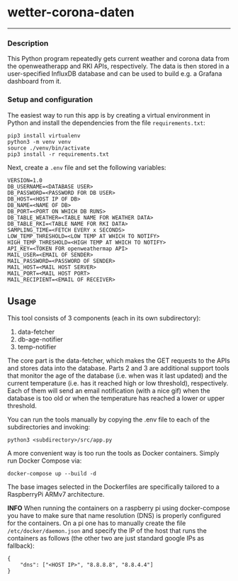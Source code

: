# wetter-corona-daten

---

### Description

This Python program repeatedly gets current weather and corona data from the openweatherapp and RKI APIs, respectively.
The data is then stored in a user-specified InfluxDB database and can be used to build e.g. a Grafana dashboard from it.

### Setup and configuration

The easiest way to run this app is by creating a virtual environment in Python and install the dependencies from the file `requirements.txt`:

```
pip3 install virtualenv
python3 -m venv venv
source ./venv/bin/activate
pip3 install -r requirements.txt
```

Next, create a `.env` file and set the following variables:

```
VERSION=1.0
DB_USERNAME=<DATABASE USER>
DB_PASSWORD=<PASSWORD FOR DB USER>
DB_HOST=<HOST IP OF DB>
DB_NAME=<NAME OF DB>
DB_PORT=<PORT ON WHICH DB RUNS>
DB_TABLE_WEATHER=<TABLE NAME FOR WEATHER DATA>
DB_TABLE_RKI=<TABLE NAME FOR RKI DATA>
SAMPLING_TIME=<FETCH EVERY x SECONDS>
LOW_TEMP_THRESHOLD=<LOW TEMP AT WHICH TO NOTIFY>
HIGH_TEMP_THRESHOLD=<HIGH TEMP AT WHICH TO NOTIFY>
API_KEY=<TOKEN FOR openweathermap API>
MAIL_USER=<EMAIL OF SENDER>
MAIL_PASSWORD=<PASSWORD OF SENDER>
MAIL_HOST=<MAIL HOST SERVER>
MAIL_PORT=<MAIL HOST PORT>
MAIL_RECIPIENT=<EMAIL OF RECEIVER>
```

## Usage

This tool consists of 3 components (each in its own subdirectory):

1. data-fetcher
2. db-age-notifier
3. temp-notifier

The core part is the data-fetcher, which makes the GET requests to the APIs and stores data into the database. Parts 2 and 3 are additional support tools that monitor the age of the database (i.e. when was it last updated) and the current temperature (i.e. has it reached high or low threshold), respectively. Each of them will send an email notification (with a nice gif) when the database is too old or when the temperature has reached a lower or upper threshold.

You can run the tools manually by copying the .env file to each of the subdirectories and invoking:

```
python3 <subdirectory>/src/app.py
```

A more convenient way is too run the tools as Docker containers. Simply run Docker Compose via:

```
docker-compose up --build -d
```

The base images selected in the Dockerfiles are specifically tailored to a RaspberryPi ARMv7 architecture.

**INFO**
When running the containers on a raspberry pi using docker-compose you have to make sure that name resolution (DNS) is properly configured for the containers. On a pi one has to manually create the file `/etc/docker/daemon.json` and specify the IP of the host that runs the containers as follows (the other two are just standard google IPs as fallback):

```
{
    "dns": ["<HOST IP>", "8.8.8.8", "8.8.4.4"]
}
```
